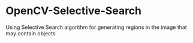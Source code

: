 # OpenCV-Selective-Search
Using Selective Search algorithm for generating regions in the image that may contain objects. 

